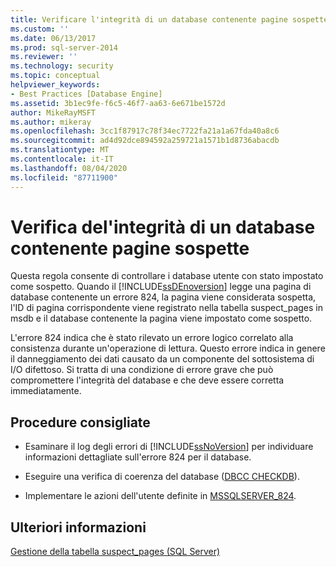 ```yaml
---
title: Verificare l'integrità di un database contenente pagine sospette | Microsoft Docs
ms.custom: ''
ms.date: 06/13/2017
ms.prod: sql-server-2014
ms.reviewer: ''
ms.technology: security
ms.topic: conceptual
helpviewer_keywords:
- Best Practices [Database Engine]
ms.assetid: 3b1ec9fe-f6c5-46f7-aa63-6e671be1572d
author: MikeRayMSFT
ms.author: mikeray
ms.openlocfilehash: 3cc1f87917c78f34ec7722fa21a1a67fda40a8c6
ms.sourcegitcommit: ad4d92dce894592a259721a1571b1d8736abacdb
ms.translationtype: MT
ms.contentlocale: it-IT
ms.lasthandoff: 08/04/2020
ms.locfileid: "87711900"
---
```

# <a name="check-integrity-of-database-with-suspect-pages"></a>Verifica del'integrità di un database contenente pagine sospette
  Questa regola consente di controllare i database utente con stato impostato come sospetto. Quando il [!INCLUDE[ssDEnoversion](../../includes/ssdenoversion-md.md)] legge una pagina di database contenente un errore 824, la pagina viene considerata sospetta, l'ID di pagina corrispondente viene registrato nella tabella suspect_pages in msdb e il database contenente la pagina viene impostato come sospetto.  
  
 L'errore 824 indica che è stato rilevato un errore logico correlato alla consistenza durante un'operazione di lettura. Questo errore indica in genere il danneggiamento dei dati causato da un componente del sottosistema di I/O difettoso. Si tratta di una condizione di errore grave che può compromettere l'integrità del database e che deve essere corretta immediatamente.  
  
## <a name="best-practices-recommendations"></a>Procedure consigliate  
  
-   Esaminare il log degli errori di [!INCLUDE[ssNoVersion](../../includes/ssnoversion-md.md)] per individuare informazioni dettagliate sull'errore 824 per il database.  
  
-   Eseguire una verifica di coerenza del database ([DBCC CHECKDB](/sql/t-sql/database-console-commands/dbcc-checkdb-transact-sql)).  
  
-   Implementare le azioni dell'utente definite in [MSSQLSERVER_824](https://go.microsoft.com/fwlink/?LinkId=81397).  
  
## <a name="for-more-information"></a>Ulteriori informazioni  
 [Gestione della tabella suspect_pages &#40;SQL Server&#41;](../backup-restore/manage-the-suspect-pages-table-sql-server.md)  
  
  
